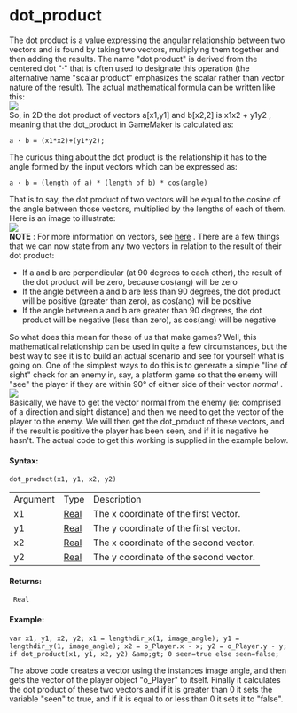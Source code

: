 # dot_product

The dot product is a value expressing the angular relationship between
two vectors and is found by taking two vectors, multiplying them
together and then adding the results. The name "dot product" is derived
from the centered dot "·" that is often used to designate this operation
(the alternative name "scalar product" emphasizes the scalar rather than
vector nature of the result). The actual mathematical formula can be
written like this:  
![](https://gms.magecorn.com/Manual/assets/Images/Scripting_Reference/GML/Reference/Maths/dot_product_image.png)  
So, in 2D the dot product of vectors a\[x1,y1\] and b\[x2,2\] is x1x2 +
y1y2 , meaning that the dot_product in GameMaker is calculated as:

``` gml
a · b = (x1*x2)+(y1*y2);
```

The curious thing about the dot product is the relationship it has to
the angle formed by the input vectors which can be expressed as:

``` gml
a · b = (length of a) * (length of b) * cos(angle)
```

That is to say, the dot product of two vectors will be equal to the
cosine of the angle between those vectors, multiplied by the lengths of
each of them. Here is an image to illustrate:  
![](https://gms.magecorn.com/Manual/assets/Images/Scripting_Reference/GML/Reference/Maths/dot_product_image_2.png)  
**NOTE** : For more information on vectors, see
[here](../../../../Additional_Information/Vectors) . There are a few
things that we can now state from any two vectors in relation to the
result of their dot product:

-   If a and b are perpendicular (at 90 degrees to each other), the
    result of the dot product will be zero, because cos(ang) will be
    zero
-   If the angle between a and b are less than 90 degrees, the dot
    product will be positive (greater than zero), as cos(ang) will be
    positive
-   If the angle between a and b are greater than 90 degrees, the dot
    product will be negative (less than zero), as cos(ang) will be
    negative

So what does this mean for those of us that make games? Well, this
mathematical relationship can be used in quite a few circumstances, but
the best way to see it is to build an actual scenario and see for
yourself what is going on. One of the simplest ways to do this is to
generate a simple "line of sight" check for an enemy in, say, a platform
game so that the enemy will "see" the player if they are within 90° of
either side of their vector *normal* .  
![](https://gms.magecorn.com/Manual/assets/Images/Scripting_Reference/GML/Reference/Maths/dot_product_image_1.png)  
Basically, we have to get the vector normal from the enemy (ie:
comprised of a direction and sight distance) and then we need to get the
vector of the player to the enemy. We will then get the dot_product of
these vectors, and if the result is positive the player has been seen,
and if it is negative he hasn't. The actual code to get this working is
supplied in the example below.

#### **Syntax:**

``` gml
dot_product(x1, y1, x2, y2)
```

|          |                                                                         |                                        |
|----------|-------------------------------------------------------------------------|----------------------------------------|
| Argument | Type                                                                    | Description                            |
| x1       |  [Real](../../../../../GameMaker_Language/GML_Overview/Data_Types)  | The x coordinate of the first vector.  |
| y1       |  [Real](../../../../../GameMaker_Language/GML_Overview/Data_Types)  | The y coordinate of the first vector.  |
| x2       |  [Real](../../../../../GameMaker_Language/GML_Overview/Data_Types)  | The x coordinate of the second vector. |
| y2       |  [Real](../../../../../GameMaker_Language/GML_Overview/Data_Types)  | The y coordinate of the second vector. |

#### Returns:

``` gml
 Real
```

#### Example:

``` gml
var x1, y1, x2, y2; x1 = lengthdir_x(1, image_angle); y1 = lengthdir_y(1, image_angle); x2 = o_Player.x - x; y2 = o_Player.y - y; if dot_product(x1, y1, x2, y2) &amp;gt; 0 seen=true else seen=false;
```

The above code creates a vector using the instances image angle, and
then gets the vector of the player object "o_Player" to itself. Finally
it calculates the dot product of these two vectors and if it is greater
than 0 it sets the variable "seen" to true, and if it is equal to or
less than 0 it sets it to "false".
